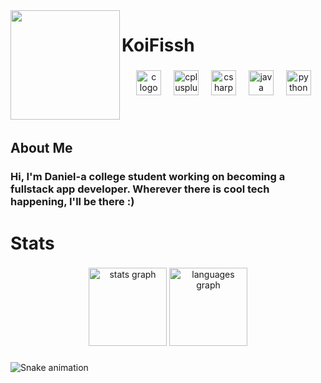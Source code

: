 <img align="left" height="175" src="https://github.com/koifissh/koifissh/assets/112574689/a920fef3-5c22-4408-b768-498b1379edd4"  />

###

<h1 align="left">KoiFissh</h1>

###

<div align="center">
  <img src="https://cdn.jsdelivr.net/gh/devicons/devicon/icons/c/c-original.svg" height="40" alt="c logo"  />
  <img width="12" />
  <img src="https://cdn.jsdelivr.net/gh/devicons/devicon/icons/cplusplus/cplusplus-original.svg" height="40" alt="cplusplus logo"  />
  <img width="12" />
  <img src="https://cdn.jsdelivr.net/gh/devicons/devicon/icons/csharp/csharp-original.svg" height="40" alt="csharp logo"  />
  <img width="12" />
  <img src="https://cdn.jsdelivr.net/gh/devicons/devicon/icons/java/java-original.svg" height="40" alt="java logo"  />
  <img width="12" />
  <img src="https://cdn.jsdelivr.net/gh/devicons/devicon/icons/python/python-original.svg" height="40" alt="python logo"  />
</div>

###

<br clear="both">

<h2 align="left">About Me</h2>

###

<h3 align="left">Hi, I'm Daniel-a college student working on becoming a fullstack app developer. Wherever there is cool tech happening, I'll be there :)</h3>

###

<h1 align="left">Stats</h1>

###

<div align="center">
  <img src="https://github-readme-stats.vercel.app/api?username=koifissh&hide_title=false&hide_rank=false&show_icons=true&include_all_commits=true&count_private=true&disable_animations=false&theme=github_dark&locale=en&hide_border=true&order=1" height="125" alt="stats graph"  />
  <img src="https://github-readme-stats.vercel.app/api/top-langs?username=koifissh&locale=en&hide_title=false&layout=compact&card_width=320&langs_count=5&theme=github_dark&hide_border=true&order=2" height="125" alt="languages graph"  />
</div>

###

<img src="https://raw.githubusercontent.com/koifissh/koifissh/output/snake.svg" alt="Snake animation" />

###

<!--

![lofi1](https://github.com/koifissh/koifissh/assets/112574689/a920fef3-5c22-4408-b768-498b1379edd4)
<img align="left" height="200" src="https://github.com/koifissh/koifissh/assets/112574689/a920fef3-5c22-4408-b768-498b1379edd4"  />

###

<h1 align="left">Daniel Huynh</h1>

###

<p align="left">Hi, I'm Daniel-a college student working on becoming a fullstack app developer. Wherever there is cool tech, I'll be there :)</p>

###

<div align="left">
  <img src="https://github-readme-stats.vercel.app/api?username=koifissh&hide_title=false&hide_rank=true&show_icons=true&include_all_commits=true&count_private=true&disable_animations=false&theme=github_dark&locale=en&hide_border=true&order=1" height="150" alt="stats graph"  />
</div>

###

<div align="center">
  <img src="https://github-readme-stats.vercel.app/api/top-langs?username=koifissh&locale=en&hide_title=false&layout=compact&card_width=320&langs_count=5&theme=dracula&hide_border=false&order=2" height="150" alt="languages graph"  />
</div>

###









<h1 align="left">Daniel Huynh -@koifissh</h1> 
<div style="display: flex; align-items: center;">
  <img src="https://github.com/koifissh/koifissh/assets/112574689/1cb435ff-153f-41bf-b2ae-78ab42cc3eca">
  Hi, I'm Daniel-a college student working on becoming a fullstack app developer. Wherever there is cool tech, I'll be there.
</div>

<h3 align="left">Hi, I'm Daniel-a college student working on becoming a fullstack app developer. Wherever there is cool tech, I'll be there.</h3>


![ crop](https://github.com/koifissh/koifissh/assets/112574689/1cb435ff-153f-41bf-b2ae-78ab42cc3eca)














<img src="https://github.com/koifissh/koifissh/assets/112574689/001686b0-a9b3-461e-b433-c747538414da"/>
<img src=!"https://github.com/koifissh/koifissh/assets/112574689/2450cc74-a859-4881-8526-17d6d8437efc"/>

<h3 align="left">Languages and Tools:</h3>
<p align="left"> <a href="https://developer.android.com" target="_blank" rel="noreferrer"> <img src="https://raw.githubusercontent.com/devicons/devicon/master/icons/android/android-original-wordmark.svg" alt="android" width="40" height="40"/> </a> <a href="https://www.w3schools.com/cpp/" target="_blank" rel="noreferrer"> <img src="https://raw.githubusercontent.com/devicons/devicon/master/icons/cplusplus/cplusplus-original.svg" alt="cplusplus" width="40" height="40"/> </a> <a href="https://www.java.com" target="_blank" rel="noreferrer"> <img src="https://raw.githubusercontent.com/devicons/devicon/master/icons/java/java-original.svg" alt="java" width="40" height="40"/> </a> <a href="https://developer.mozilla.org/en-US/docs/Web/JavaScript" target="_blank" rel="noreferrer"> <img src="https://raw.githubusercontent.com/devicons/devicon/master/icons/javascript/javascript-original.svg" alt="javascript" width="40" height="40"/> </a> <a href="https://www.python.org" target="_blank" rel="noreferrer"> <img src="https://raw.githubusercontent.com/devicons/devicon/master/icons/python/python-original.svg" alt="python" width="40" height="40"/> </a> </p>


<p align="center">
  <img src="https://capsule-render.vercel.app/api?text=Hey%20Everyone!%F0%9F%95%B9%EF%B8%8F&fontColor=728FCE&animation=fadeIn&type=waving&color=gradient&height=100"/>
</p>

<h3 align="left">Connect with me:</h3>
<p align="left">
</p>

**koifissh/koifissh** is a ✨ _special_ ✨ repository because its `README.md` (this file) appears on your GitHub profile.

Here are some ideas to get you started:

- 🔭 I’m currently working on ...
- 🌱 I’m currently learning ...
- 👯 I’m looking to collaborate on ...
- 🤔 I’m looking for help with ...
- 💬 Ask me about ...
- 📫 How to reach me: ...
- 😄 Pronouns: ...
- ⚡ Fun fact: ...
-->
